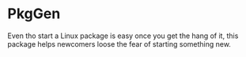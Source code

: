 # PkgGen
Even tho start a Linux package is easy once you get the hang of it, this package helps newcomers loose the fear of starting something new.
